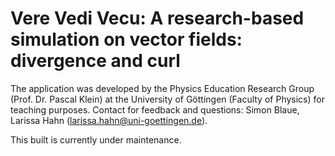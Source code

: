 # Vere Vedi Vecu: A research-based simulation on vector fields: divergence and curl

The application was developed by the Physics Education Research Group (Prof. Dr. Pascal Klein) at the University of Göttingen (Faculty of Physics) for teaching purposes. Contact for feedback and questions: Simon Blaue, Larissa Hahn (larissa.hahn@uni-goettingen.de).

This built is currently under maintenance.